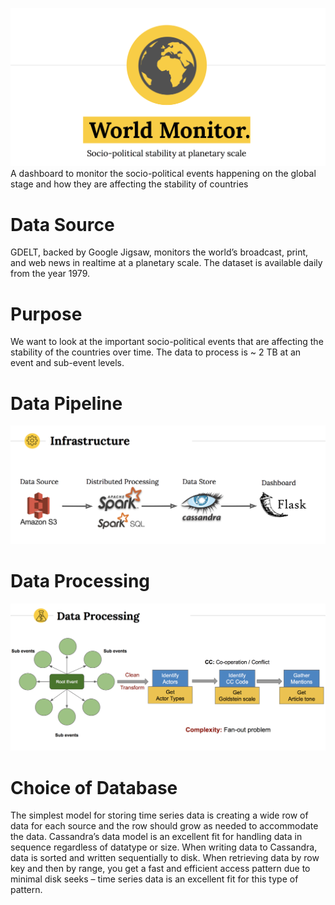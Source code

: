 ![GitHub Logo](/images/title.png)
A dashboard to monitor the socio-political events happening on the global stage and how they are affecting the stability of countries

# Data Source
GDELT, backed by Google Jigsaw, monitors the world’s broadcast, print, and web news in realtime at a planetary scale. The dataset is available daily from the year 1979.

# Purpose
We want to look at the important socio-political events that are affecting the stability of the countries over time.
The data to process is ~ 2 TB at an event and sub-event levels. 

# Data Pipeline
![GitHub Logo](/images/pipeline.png)

# Data Processing
![GitHub Logo](/images/processing.png)

# Choice of Database
The simplest model for storing time series data is creating a wide row of data for each source and the row should grow as needed to accommodate the data. Cassandra’s data model is an excellent fit for handling data in sequence regardless of datatype or size. When writing data to Cassandra, data is sorted and written sequentially to disk. When retrieving data by row key and then by range, you get a fast and efficient access pattern due to minimal disk seeks – time series data is an excellent fit for this type of pattern. 





